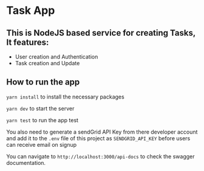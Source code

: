 # Task App

## This is NodeJS based service for creating Tasks, It features:
- User creation and Authentication
- Task creation and Update

## How to run the app

`yarn install` to install the necessary packages

`yarn dev` to start the server

`yarn test` to run the app test

You also need to generate a sendGrid API Key from there developer account and add it to the `.env` file of this project as `SENDGRID_API_KEY` before users can receive email on signup

You can navigate to `http://localhost:3000/api-docs` to check the swagger documentation.
